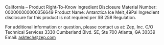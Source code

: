  
 
 
California – Product Right-To-Know Ingredient Disclosure 
Material Number: 000000000000356649 
Product Name: Antarctica Ice Melt_49Pal 
Ingredient disclosure for this product is not required per SB 258 Regulation. 
 
For additional information or question, please contact us at: 
Zep, Inc. 
C/O Technical Services 
3330 Cumberland Blvd. SE, Ste 700 
Atlanta, GA 30339 
Email: asktech@zep.com 
 
 
 
 
